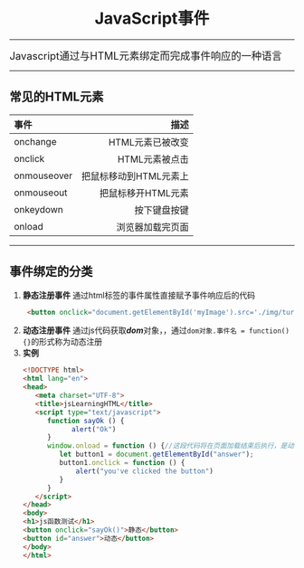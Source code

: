 # <center>JavaScript事件</center>
***
<font size=4>Javascript通过与HTML元素绑定而完成事件响应的一种语言</font>
***
## 常见的HTML元素
| 事件 | 描述 |
| :----- | --------: |
| onchange | HTML元素已被改变|
| onclick | HTML元素被点击 |
| onmouseover | 把鼠标移动到HTML元素上|
|onmouseout | 把鼠标移开HTML元素|
|onkeydown | 按下键盘按键 |
| onload | 浏览器加载完页面 |
***
## 事件绑定的分类
1. **静态注册事件**
   通过html标签的事件属性直接赋予事件响应后的代码
   ```html
    <button onclick="document.getElementById('myImage').src='./img/turnOn.gif'">开灯</button> 
   ```
2. **动态注册事件**
   通过js代码获取***dom***对象，，通过`dom对象.事件名 = function(){}`的形式称为动态注册
3. **实例**
   ```html
   <!DOCTYPE html>
   <html lang="en">
   <head>
      <meta charset="UTF-8">
      <title>jsLearningHTML</title>
      <script type="text/javascript">
         function sayOk () {
               alert("Ok")
         }
         window.onload = function () {//这段代码将在页面加载结束后执行，是动态绑定
            let button1 = document.getElementById("answer");
            button1.onclick = function () {
                alert("you've clicked the button")
            }
         }
      </script>
   </head>
   <body>
   <h1>js函数测试</h1>
   <button onclick="sayOk()">静态</button>
   <button id="answer">动态</button>
   </body>
   </html>
   ```
